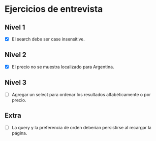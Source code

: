 # Ejercicios de entrevista

## Nivel 1
- [x] El search debe ser case insensitive.

## Nivel 2
- [x] El precio no se muestra localizado para Argentina.

## Nivel 3
- [ ] Agregar un select para ordenar los resultados alfabéticamente o por precio.

## Extra
- [ ] La query y la preferencia de orden deberían persistirse al recargar la página.
